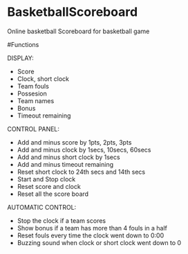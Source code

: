 # BasketballScoreboard
Online basketball Scoreboard for basketball game

#Functions

DISPLAY:
 - Score
 - Clock, short clock
 - Team fouls
 - Possesion 
 - Team names
 - Bonus
 - Timeout remaining

CONTROL PANEL:
 - Add and minus score by 1pts, 2pts, 3pts
 - Add and minus clock by 1secs, 10secs, 60secs
 - Add and minus short clock by 1secs
 - Add and minus timeout remaining
 - Reset short clock to 24th secs and 14th secs
 - Start and Stop clock
 - Reset score and clock
 - Reset all the score board

AUTOMATIC CONTROL:
 - Stop the clock if a team scores
 - Show bonus if a team has more than 4 fouls in a half
 - Reset fouls every time the clock went down to 0:00
 - Buzzing sound when clock or short clock went down to 0 

